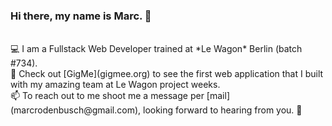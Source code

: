 ### Hi there, my name is Marc. 👋 <br>
<br>
💻 I am a Fullstack Web Developer trained at *Le Wagon* Berlin (batch #734). <br>
🎸 Check out [GigMe](gigmee.org) to see the first web application that I built with my amazing team at Le Wagon project weeks. <br>
📫 To reach out to me shoot me a message per [mail](marcrodenbusch@gmail.com), looking forward to hearing from you. 🤗 <br>
